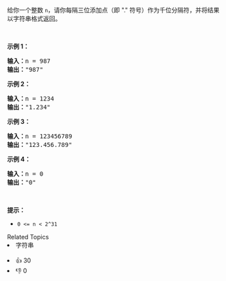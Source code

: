 <p>给你一个整数&nbsp;<code>n</code>，请你每隔三位添加点（即 "." 符号）作为千位分隔符，并将结果以字符串格式返回。</p>

<p>&nbsp;</p>

<p><strong>示例 1：</strong></p>

<pre><strong>输入：</strong>n = 987
<strong>输出：</strong>"987"
</pre>

<p><strong>示例 2：</strong></p>

<pre><strong>输入：</strong>n = 1234
<strong>输出：</strong>"1.234"
</pre>

<p><strong>示例 3：</strong></p>

<pre><strong>输入：</strong>n = 123456789
<strong>输出：</strong>"123.456.789"
</pre>

<p><strong>示例 4：</strong></p>

<pre><strong>输入：</strong>n = 0
<strong>输出：</strong>"0"
</pre>

<p>&nbsp;</p>

<p><strong>提示：</strong></p>

<ul> 
 <li><code>0 &lt;= n &lt; 2^31</code></li> 
</ul>

<div><div>Related Topics</div><div><li>字符串</li></div></div><br><div><li>👍 30</li><li>👎 0</li></div>